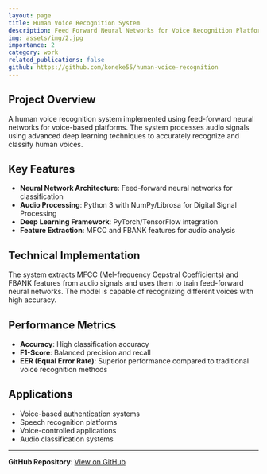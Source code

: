 ```yaml
---
layout: page
title: Human Voice Recognition System
description: Feed Forward Neural Networks for Voice Recognition Platforms
img: assets/img/2.jpg
importance: 2
category: work
related_publications: false
github: https://github.com/koneke55/human-voice-recognition
---
```


## Project Overview

A human voice recognition system implemented using feed-forward neural networks for voice-based platforms. The system processes audio signals using advanced deep learning techniques to accurately recognize and classify human voices.

## Key Features

- **Neural Network Architecture**: Feed-forward neural networks for classification
- **Audio Processing**: Python 3 with NumPy/Librosa for Digital Signal Processing
- **Deep Learning Framework**: PyTorch/TensorFlow integration
- **Feature Extraction**: MFCC and FBANK features for audio analysis

## Technical Implementation

The system extracts MFCC (Mel-frequency Cepstral Coefficients) and FBANK features from audio signals and uses them to train feed-forward neural networks. The model is capable of recognizing different voices with high accuracy.

## Performance Metrics

- **Accuracy**: High classification accuracy
- **F1-Score**: Balanced precision and recall
- **EER (Equal Error Rate)**: Superior performance compared to traditional voice recognition methods

## Applications

- Voice-based authentication systems
- Speech recognition platforms
- Voice-controlled applications
- Audio classification systems

---
**GitHub Repository**: [View on GitHub](https://github.com/koneke55/human-voice-recognition)
